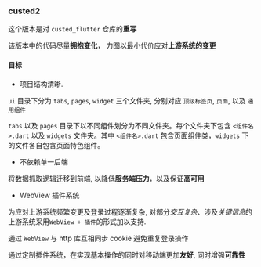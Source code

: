### custed2

这个版本是对 `custed_flutter` 仓库的**重写**

该版本中的代码尽量**拥抱变化**， 力图以最小代价应对**上游系统的变更**

#### 目标

- 项目结构清晰.

`ui` 目录下分为 `tabs`, `pages`, `widget` 三个文件夹, 分别对应 `顶级标签页`, `页面`, 以及 `通用组件`

`tabs` 以及 `pages` 目录下以不同组件划分为不同文件夹。每个文件夹下包含 `<组件名>.dart` 以及 `widgets` 文件夹。其中 `<组件名>.dart` 包含页面组件类，`widgets` 下的文件各自包含页面特色组件。

- 不依赖单一后端

将数据抓取逻辑迁移到前端, 以降低**服务端压力**，以及保证**高可用**

- WebView 插件系统

为应对上游系统频繁变更及登录过程逐渐复杂, 对部分*交互复杂*、涉及*关键信息*的上游系统采用`WebView + 插件`的形式加以支持.

通过 `WebView` 与 http 库互相同步 cookie 避免重复登录操作

通过定制插件系统，在实现基本操作的同时对移动端更加**友好**, 同时增强**可靠性**